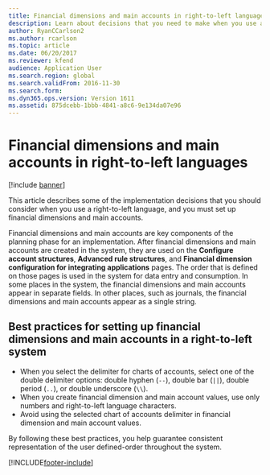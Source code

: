 ```yaml
---
title: Financial dimensions and main accounts in right-to-left languages
description: Learn about decisions that you need to make when you use a right-to-left language, and you must set up financial dimensions and main accounts.
author: RyanCCarlson2
ms.author: rcarlson
ms.topic: article
ms.date: 06/20/2017
ms.reviewer: kfend
audience: Application User
ms.search.region: global
ms.search.validFrom: 2016-11-30
ms.search.form: 
ms.dyn365.ops.version: Version 1611
ms.assetid: 875dcebb-1bbb-4841-a8c6-9e134da07e96
---
```


# Financial dimensions and main accounts in right-to-left languages

[!include [banner](../../../finance/includes/banner.md)]

This article describes some of the implementation decisions that you should consider when you use a right-to-left language, and you must set up financial dimensions and main accounts.

Financial dimensions and main accounts are key components of the planning phase for an implementation. After financial dimensions and main accounts are created in the system, they are used on the **Configure account structures**, **Advanced rule structures**, and **Financial dimension configuration for integrating applications** pages. The order that is defined on those pages is used in the system for data entry and consumption. In some places in the system, the financial dimensions and main accounts appear in separate fields. In other places, such as journals, the financial dimensions and main accounts appear as a single string.

## Best practices for setting up financial dimensions and main accounts in a right-to-left system

- When you select the delimiter for charts of accounts, select one of the double delimiter options: double hyphen (`--`), double bar (`||`), double period (`..`), or double underscore (`\\`).
- When you create financial dimension and main account values, use only numbers and right-to-left language characters.
- Avoid using the selected chart of accounts delimiter in financial dimension and main account values.

By following these best practices, you help guarantee consistent representation of the user defined-order throughout the system.


[!INCLUDE[footer-include](../../../includes/footer-banner.md)]
